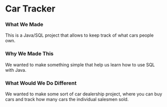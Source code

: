 # Car Tracker

  ### What We Made
  This is a Java/SQL project that allows to keep track of what cars people own.
  
  ### Why We Made This
  We wanted to make something simple that help us learn how to use SQL with Java.
  
  ### What Would We Do Different
  We wanted to make some sort of car dealership project, where you can buy cars and track how many cars the individual salesmen sold.
